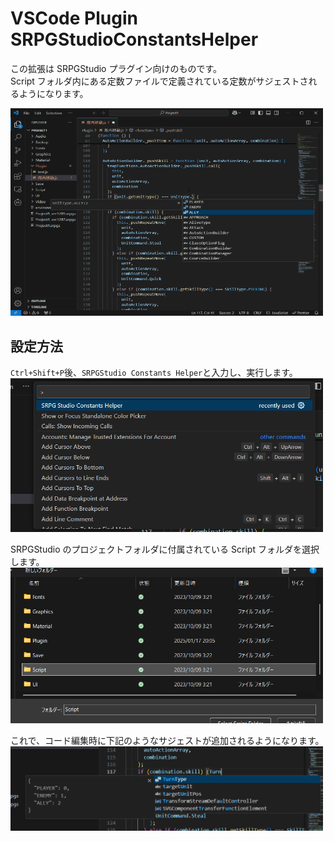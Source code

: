# VSCode Plugin SRPGStudioConstantsHelper

この拡張は SRPGStudio プラグイン向けのものです。  
Script フォルダ内にある定数ファイルで定義されている定数がサジェストされるようになります。

<img src="./material/demo.gif" width="500px">

## 設定方法

`Ctrl+Shift+P`後、`SRPGStudio Constants Helper`と入力し、実行します。  
<img src="./material/command.png" width="500px">

SRPGStudio のプロジェクトフォルダに付属されている Script フォルダを選択します。  
<img src="./material/select_script.png" width="500px">

これで、コード編集時に下記のようなサジェストが追加されるようになります。  
<img src="./material/suggest.png" width="500px">
